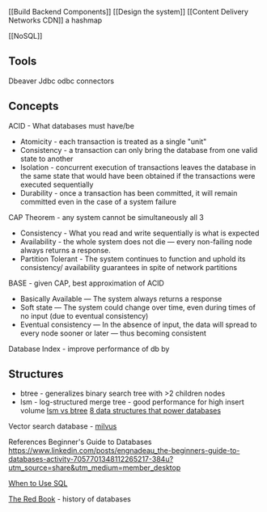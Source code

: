 [[Build Backend Components]] [[Design the system]]
[[Content Delivery Networks CDN]]
a hashmap

[[NoSQL]]

## Tools
Dbeaver
Jdbc odbc connectors

## Concepts
ACID - What databases must have/be
- Atomicity - each transaction is treated as a single "unit"
- Consistency - a transaction can only bring the database from one valid state to another
- Isolation - concurrent execution of transactions leaves the database in the same state that would have been obtained if the transactions were executed sequentially
- Durability - once a transaction has been committed, it will remain committed even in the case of a system failure

CAP Theorem - any system cannot be simultaneously all 3
- Consistency - What you read and write sequentially is what is expected
- Availability - the whole system does not die — every non-failing node always returns a response.
- Partition Tolerant - The system continues to function and uphold its consistency/ availability guarantees in spite of network partitions

BASE - given CAP, best approximation of ACID
- Basically Available — The system always returns a response
- Soft state — The system could change over time, even during times of no input (due to eventual consistency)
- Eventual consistency — In the absence of input, the data will spread to every node sooner or later — thus becoming consistent



Database Index - improve performance of db by 

## Structures
* btree - generalizes binary search tree with >2 children nodes
* lsm - log-structured merge tree - good performance for high insert volume
[lsm vs btree]([https://www.linkedin.com/posts/alexxubyte_systemdesign-coding-interviewtips-activity-6988884641034158080-CSq_](https://www.linkedin.com/posts/alexxubyte_systemdesign-coding-interviewtips-activity-6988884641034158080-CSq_))
[8 data structures that power databases](https://www.linkedin.com/posts/alexxubyte_systemdesign-coding-interviewtips-activity-7023329797674037251-0UxN?utm_source=share&utm_medium=member_android)

Vector search database - [milvus](https://milvus.io/)

References
Beginner's Guide to Databases
https://www.linkedin.com/posts/engnadeau_the-beginners-guide-to-databases-activity-7057701348112265217-384u?utm_source=share&utm_medium=member_desktop

[When to Use SQL](https://www.mongodb.com/compare/mongodb-postgresql)

[The Red Book](http://www.redbook.io/) - history of databases


